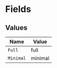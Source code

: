 # Fields


## Values

| Name      | Value     |
| --------- | --------- |
| `Full`    | full      |
| `Minimal` | minimal   |